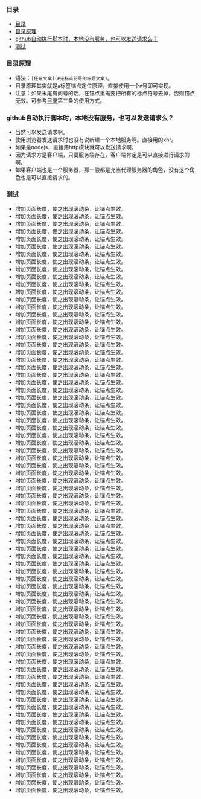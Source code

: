 ### 目录
* [目录](#目录)
* [目录原理](#目录原理)
* [github自动执行脚本时，本地没有服务，也可以发送请求么？](#github自动执行脚本时本地没有服务也可以发送请求么)
* [测试](#测试)

### 目录原理
* 语法：`[任意文案](#无标点符号的标题文案)`。
* 目录原理其实就是`a`标签锚点定位原理，直接使用一个`#`号即可实现。
* 注意：如果末尾有问号的话，在锚点里需要把所有的标点符号去掉，否则锚点无效。可参考[目录](#目录)第三条的使用方式。

### github自动执行脚本时，本地没有服务，也可以发送请求么？
* 当然可以发送请求啊。
* 使用浏览器发送请求时也没有说新建一个本地服务啊。直接用的xhr。
* 如果是nodejs，直接用http模块就可以发送请求啊。
* 因为请求方是客户端，只要服务端存在，客户端肯定是可以直接进行请求的啊。
* 如果客户端也是一个服务器，那一般都是充当代理服务器的角色，没有这个角色也是可以直接请求的。

### 测试
* 增加页面长度，使之出现滚动条，让锚点生效。
* 增加页面长度，使之出现滚动条，让锚点生效。
* 增加页面长度，使之出现滚动条，让锚点生效。
* 增加页面长度，使之出现滚动条，让锚点生效。
* 增加页面长度，使之出现滚动条，让锚点生效。
* 增加页面长度，使之出现滚动条，让锚点生效。
* 增加页面长度，使之出现滚动条，让锚点生效。
* 增加页面长度，使之出现滚动条，让锚点生效。
* 增加页面长度，使之出现滚动条，让锚点生效。
* 增加页面长度，使之出现滚动条，让锚点生效。
* 增加页面长度，使之出现滚动条，让锚点生效。
* 增加页面长度，使之出现滚动条，让锚点生效。
* 增加页面长度，使之出现滚动条，让锚点生效。
* 增加页面长度，使之出现滚动条，让锚点生效。
* 增加页面长度，使之出现滚动条，让锚点生效。
* 增加页面长度，使之出现滚动条，让锚点生效。
* 增加页面长度，使之出现滚动条，让锚点生效。
* 增加页面长度，使之出现滚动条，让锚点生效。
* 增加页面长度，使之出现滚动条，让锚点生效。
* 增加页面长度，使之出现滚动条，让锚点生效。
* 增加页面长度，使之出现滚动条，让锚点生效。
* 增加页面长度，使之出现滚动条，让锚点生效。
* 增加页面长度，使之出现滚动条，让锚点生效。
* 增加页面长度，使之出现滚动条，让锚点生效。
* 增加页面长度，使之出现滚动条，让锚点生效。
* 增加页面长度，使之出现滚动条，让锚点生效。
* 增加页面长度，使之出现滚动条，让锚点生效。
* 增加页面长度，使之出现滚动条，让锚点生效。
* 增加页面长度，使之出现滚动条，让锚点生效。
* 增加页面长度，使之出现滚动条，让锚点生效。
* 增加页面长度，使之出现滚动条，让锚点生效。
* 增加页面长度，使之出现滚动条，让锚点生效。
* 增加页面长度，使之出现滚动条，让锚点生效。
* 增加页面长度，使之出现滚动条，让锚点生效。
* 增加页面长度，使之出现滚动条，让锚点生效。
* 增加页面长度，使之出现滚动条，让锚点生效。
* 增加页面长度，使之出现滚动条，让锚点生效。
* 增加页面长度，使之出现滚动条，让锚点生效。
* 增加页面长度，使之出现滚动条，让锚点生效。
* 增加页面长度，使之出现滚动条，让锚点生效。
* 增加页面长度，使之出现滚动条，让锚点生效。
* 增加页面长度，使之出现滚动条，让锚点生效。
* 增加页面长度，使之出现滚动条，让锚点生效。
* 增加页面长度，使之出现滚动条，让锚点生效。
* 增加页面长度，使之出现滚动条，让锚点生效。
* 增加页面长度，使之出现滚动条，让锚点生效。
* 增加页面长度，使之出现滚动条，让锚点生效。
* 增加页面长度，使之出现滚动条，让锚点生效。
* 增加页面长度，使之出现滚动条，让锚点生效。
* 增加页面长度，使之出现滚动条，让锚点生效。
* 增加页面长度，使之出现滚动条，让锚点生效。
* 增加页面长度，使之出现滚动条，让锚点生效。
* 增加页面长度，使之出现滚动条，让锚点生效。
* 增加页面长度，使之出现滚动条，让锚点生效。
* 增加页面长度，使之出现滚动条，让锚点生效。
* 增加页面长度，使之出现滚动条，让锚点生效。
* 增加页面长度，使之出现滚动条，让锚点生效。
* 增加页面长度，使之出现滚动条，让锚点生效。
* 增加页面长度，使之出现滚动条，让锚点生效。
* 增加页面长度，使之出现滚动条，让锚点生效。
* 增加页面长度，使之出现滚动条，让锚点生效。
* 增加页面长度，使之出现滚动条，让锚点生效。
* 增加页面长度，使之出现滚动条，让锚点生效。
* 增加页面长度，使之出现滚动条，让锚点生效。
* 增加页面长度，使之出现滚动条，让锚点生效。
* 增加页面长度，使之出现滚动条，让锚点生效。
* 增加页面长度，使之出现滚动条，让锚点生效。
* 增加页面长度，使之出现滚动条，让锚点生效。
* 增加页面长度，使之出现滚动条，让锚点生效。
* 增加页面长度，使之出现滚动条，让锚点生效。
* 增加页面长度，使之出现滚动条，让锚点生效。
* 增加页面长度，使之出现滚动条，让锚点生效。
* 增加页面长度，使之出现滚动条，让锚点生效。
* 增加页面长度，使之出现滚动条，让锚点生效。
* 增加页面长度，使之出现滚动条，让锚点生效。
* 增加页面长度，使之出现滚动条，让锚点生效。
* 增加页面长度，使之出现滚动条，让锚点生效。
* 增加页面长度，使之出现滚动条，让锚点生效。
